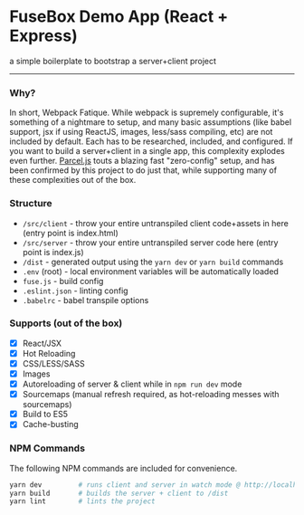 # FuseBox Demo App (React + Express)
a simple boilerplate to bootstrap a server+client project

---

### Why?
In short, Webpack Fatique.  While webpack is supremely configurable, it's something of a nightmare to setup, and many basic assumptions (like babel support, jsx if using ReactJS, images, less/sass compiling, etc) are not included by default.  Each has to be researched, included, and configured.  If you want to build a server+client in a single app, this complexity explodes even further.  [Parcel.js](https://www.npmjs.com/package/parcel) touts a blazing fast "zero-config" setup, and has been confirmed by this project to do just that, while supporting many of these complexities out of the box.

### Structure
- `/src/client` - throw your entire untranspiled client code+assets in here (entry point is index.html)
- `/src/server` - throw your entire untranspiled server code here (entry point is index.js)
- `/dist` - generated output using the `yarn dev` or `yarn build` commands
- `.env` (root) - local environment variables will be automatically loaded
- `fuse.js` - build config
- `.eslint.json` - linting config
- `.babelrc` - babel transpile options

### Supports (out of the box)
- [x] React/JSX
- [x] Hot Reloading
- [x] CSS/LESS/SASS
- [x] Images
- [x] Autoreloading of server & client while in `npm run dev` mode
- [x] Sourcemaps (manual refresh required, as hot-reloading messes with sourcemaps)
- [x] Build to ES5
- [x] Cache-busting

### NPM Commands
The following NPM commands are included for convenience.

```bash
yarn dev         # runs client and server in watch mode @ http://localhost:3000
yarn build       # builds the server + client to /dist
yarn lint        # lints the project
```
